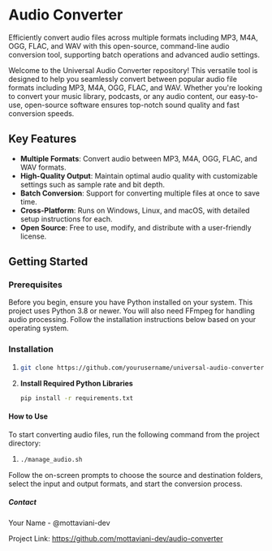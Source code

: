 # Audio Converter

Efficiently convert audio files across multiple formats including MP3, M4A, OGG, FLAC, and WAV with this open-source, command-line audio conversion tool, supporting batch operations and advanced audio settings.

Welcome to the Universal Audio Converter repository! This versatile tool is designed to help you seamlessly convert between popular audio file formats including MP3, M4A, OGG, FLAC, and WAV. Whether you're looking to convert your music library, podcasts, or any audio content, our easy-to-use, open-source software ensures top-notch sound quality and fast conversion speeds.

## Key Features

- **Multiple Formats**: Convert audio between MP3, M4A, OGG, FLAC, and WAV formats.
- **High-Quality Output**: Maintain optimal audio quality with customizable settings such as sample rate and bit depth.
- **Batch Conversion**: Support for converting multiple files at once to save time.
- **Cross-Platform**: Runs on Windows, Linux, and macOS, with detailed setup instructions for each.
- **Open Source**: Free to use, modify, and distribute with a user-friendly license.

## Getting Started

### Prerequisites

Before you begin, ensure you have Python installed on your system. This project uses Python 3.8 or newer. You will also need FFmpeg for handling audio processing. Follow the installation instructions below based on your operating system.

### Installation

1. ```bash
   git clone https://github.com/yourusername/universal-audio-converter.git

2. **Install Required Python Libraries**
   ```bash
   pip install -r requirements.txt

#### How to Use
To start converting audio files, run the following command from the project directory:
1. ```bash
   ./manage_audio.sh

Follow the on-screen prompts to choose the source and destination folders, select the input and output formats, and start the conversion process.

##### Contact
Your Name - @mottaviani-dev

Project Link: https://github.com/mottaviani-dev/audio-converter